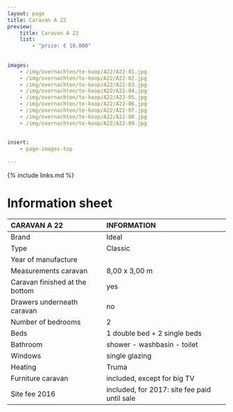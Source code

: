```yaml
---
layout: page
title: Caravan A 22
preview: 
    title: Caravan A 22
    list:
        - "price: € 10.000"
        
        
images:
    - /img/overnachten/te-koop/A22/A22-01.jpg
    - /img/overnachten/te-koop/A22/A22-02.jpg
    - /img/overnachten/te-koop/A22/A22-03.jpg
    - /img/overnachten/te-koop/A22/A22-04.jpg
    - /img/overnachten/te-koop/A22/A22-05.jpg
    - /img/overnachten/te-koop/A22/A22-06.jpg
    - /img/overnachten/te-koop/A22/A22-07.jpg
    - /img/overnachten/te-koop/A22/A22-08.jpg
    - /img/overnachten/te-koop/A22/A22-09.jpg
    
    
insert:
    - page-images-top
    
---
```


{% include links.md %}



# Information sheet

CARAVAN A 22                | INFORMATION | 
:---------------------------|:------------|
Brand                       |Ideal               
Type                        |Classic         
Year of manufacture         |       
Measurements caravan        |8,00 x 3,00 m
Caravan finished at the bottom  |yes     
Drawers underneath caravan      |no 
Number of bedrooms          |2
Beds               |1 double bed + 2 single beds
Bathroom           |shower - washbasin - toilet 
Windows                      |single glazing
Heating           |Truma
Furniture caravan            |included, except for big TV
Site fee 2016  |included, for 2017: site fee paid until sale
